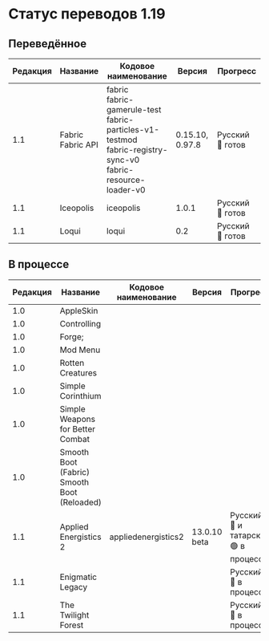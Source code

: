 # Статус переводов 1.19

## Переведённое

| Редакция | Название | Кодовое наименование | Версия | Прогресс |
| - | - | - | - | - |
| 1.1 | Fabric<br>Fabric API | fabric<br>fabric-gamerule-test<br>fabric-particles-v1-testmod<br>fabric-registry-sync-v0<br>fabric-resource-loader-v0 | 0.15.10, 0.97.8 | Русский 🔴 готов |
| 1.1 | Iceopolis | iceopolis | 1.0.1 | Русский 🔴 готов |
| 1.1 | Loqui | loqui | 0.2 | Русский 🔴 готов |

## В процессе

| Редакция | Название | Кодовое наименование | Версия | Прогресс |
| - | - | - | - | - |
| 1.0 | AppleSkin
| 1.0 | Controlling
| 1.0 | Forge;
| 1.0 | Mod Menu
| 1.0 | Rotten Creatures
| 1.0 | Simple Corinthium
| 1.0 | Simple Weapons for Better Combat
| 1.0 | Smooth Boot (Fabric)<br>Smooth Boot (Reloaded)
| 1.1 | Applied Energistics 2 | appliedenergistics2 | 13.0.10 beta | Русский 🔴 и татарский 🟢 в процессе |
| 1.1 | Enigmatic Legacy |  |  | Русский 🔴 в процессе |
| 1.1 | The Twilight Forest |  |  | Русский 🔴 в процессе |